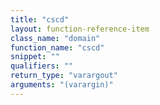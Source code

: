 ```yaml
---
title: "cscd"
layout: function-reference-item
class_name: "domain"
function_name: "cscd"
snippet: ""
qualifiers: ""
return_type: "varargout"
arguments: "(varargin)"
---
```


<pre class="help-text"></pre>